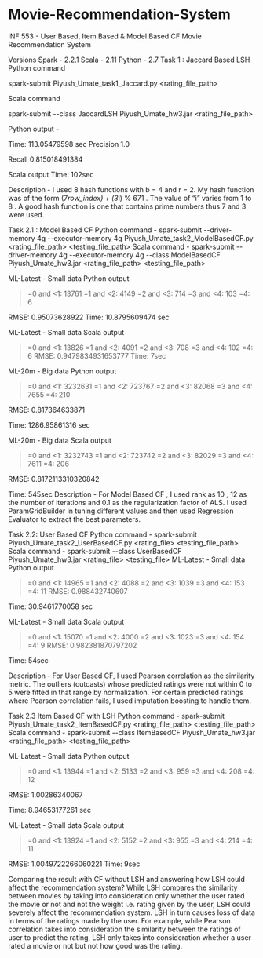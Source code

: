 # Movie-Recommendation-System
INF 553 - User Based, Item Based &amp; Model Based CF Movie Recommendation System

Versions
Spark - 2.2.1 Scala - 2.11 Python - 2.7
Task 1 : Jaccard Based LSH
Python command

spark-submit Piyush_Umate_task1_Jaccard.py <rating_file_path>

Scala command

spark-submit --class JaccardLSH Piyush_Umate_hw3.jar <rating_file_path>

Python output -

Time: 113.05479598 sec Precision 1.0

Recall 0.815018491384

Scala output Time: 102sec

Description -
I used 8 hash functions with b = 4 and r = 2. My hash function was of the form (7*row_index) + (3*i) % 671 . The value of “i” varies from 1 to 8 . A good hash function is one that contains prime numbers thus 7 and 3 were used.

Task 2.1 : Model Based CF
Python command -
spark-submit --driver-memory 4g --executor-memory 4g Piyush_Umate_task2_ModelBasedCF.py <rating_file_path> <testing_file_path>
Scala command -
spark-submit --driver-memory 4g --executor-memory 4g --class ModelBasedCF Piyush_Umate_hw3.jar <rating_file_path> <testing_file_path>
 
 ML-Latest - Small data Python output
 
>=0 and <1: 13761
>=1 and <2: 4149
>=2 and <3: 714
>=3 and <4: 103 
>=4: 6

RMSE: 0.95073628922
Time: 10.8795609474 sec

ML-Latest - Small data Scala output
>=0 and <1: 13826
>=1 and <2: 4091
>=2 and <3: 708
>=3 and <4: 102 
>=4: 6
RMSE: 0.9479834931653777 
Time: 7sec

ML-20m - Big data Python output
>=0 and <1: 3232631 
>=1 and <2: 723767 
>=2 and <3: 82068 
>=3 and <4: 7655 
>=4: 210

RMSE: 0.817364633871 

Time: 1286.95861316 sec

ML-20m - Big data Scala output
>=0 and <1: 3232743 
>=1 and <2: 723742 
>=2 and <3: 82029 
>=3 and <4: 7611 
>=4: 206

RMSE: 0.8172113310320842

Time: 545sec
Description -
For Model Based CF , I used rank as 10 , 12 as the number of iterations and 0.1 as the regularization factor of ALS. I used ParamGridBuilder in tuning different values and then used Regression Evaluator to extract the best parameters.

 Task 2.2: User Based CF Python command -
spark-submit Piyush_Umate_task2_UserBasedCF.py <rating_file> <testing_file_path>
Scala command -
spark-submit --class UserBasedCF Piyush_Umate_hw3.jar <rating_file> <testing_file>
ML-Latest - Small data Python output
>=0 and <1: 14965
>=1 and <2: 4088
>=2 and <3: 1039
>=3 and <4: 153
>=4: 11
RMSE: 0.988432740607

Time: 30.9461770058 sec

ML-Latest - Small data Scala output
>=0 and <1: 15070
>=1 and <2: 4000
>=2 and <3: 1023
>=3 and <4: 154
>=4: 9
RMSE: 0.982381870797202

Time: 54sec

Description -
For User Based CF, I used Pearson correlation as the similarity metric. The outliers (outcasts) whose predicted ratings were not within 0 to 5 were fitted in that range by normalization. For certain predicted ratings where Pearson correlation fails, I used imputation boosting to handle them.

Task 2.3 Item Based CF with LSH
Python command - spark-submit Piyush_Umate_task2_ItemBasedCF.py <rating_file_path> <testing_file_path> <jaccard similar movies>
Scala command -
spark-submit --class ItemBasedCF Piyush_Umate_hw3.jar <rating_file_path> <testing_file_path> <jaccard similar movies>

ML-Latest - Small data Python output
>=0 and <1: 13944
>=1 and <2: 5133
>=2 and <3: 959
>=3 and <4: 208
>=4: 12

RMSE: 1.00286340067

Time: 8.94653177261 sec

ML-Latest - Small data Scala output
>=0 and <1: 13924
>=1 and <2: 5152
>=2 and <3: 955
>=3 and <4: 214
>=4: 11

RMSE: 1.0049722266060221
Time: 9sec

Comparing the result with CF without LSH and answering how LSH could affect the recommendation system?
While LSH compares the similarity between movies by taking into consideration only whether the user rated the movie or not and not the weight i.e. rating given by the user, LSH could severely affect the recommendation system. LSH in turn causes loss of data in terms of the ratings made by the user. For example, while Pearson correlation takes into consideration the similarity between the ratings of user to predict the rating, LSH only takes into consideration whether a user rated a movie or not but not how good was the rating.
